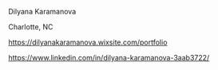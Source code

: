 Dilyana Karamanova

Charlotte, NC

https://dilyanakaramanova.wixsite.com/portfolio

https://www.linkedin.com/in/dilyana-karamanova-3aab3722/







